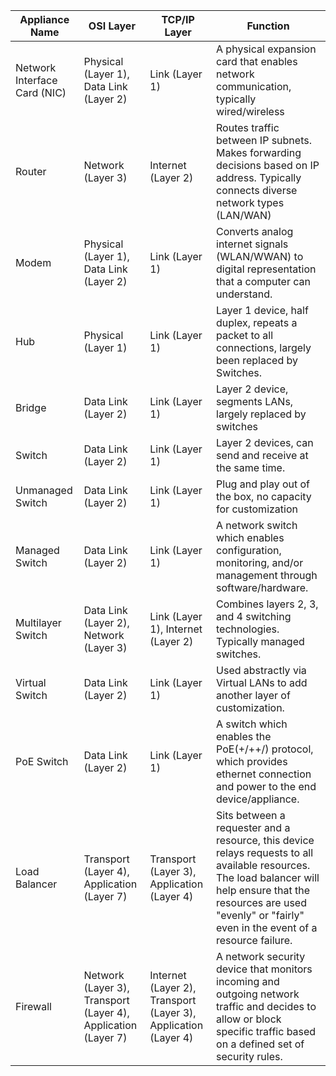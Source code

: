 | Appliance Name               | OSI Layer                                                     | TCP/IP Layer                                                   | Function                                                                                                                                                                                                                      |
| ---------------------------- | ------------------------------------------------------------- | -------------------------------------------------------------- | ----------------------------------------------------------------------------------------------------------------------------------------------------------------------------------------------------------------------------- |
| Network Interface Card (NIC) | Physical (Layer 1), Data Link (Layer 2)                       | Link (Layer 1)                                                 | A physical expansion card that enables network communication, typically wired/wireless                                                                                                                                        |
| Router                       | Network (Layer 3)                                             | Internet (Layer 2)                                             | Routes traffic between IP subnets. Makes forwarding decisions based on IP address. Typically connects diverse network types (LAN/WAN)                                                                                         |
| Modem                        | Physical (Layer 1), Data Link (Layer 2)                       | Link (Layer 1)                                                 | Converts analog internet signals (WLAN/WWAN) to digital representation that a computer can understand.                                                                                                                        |
| Hub                          | Physical (Layer 1)                                            | Link (Layer 1)                                                 | Layer 1 device, half duplex, repeats a packet to all connections, largely been replaced by Switches.                                                                                                                          |
| Bridge                       | Data Link (Layer 2)                                           | Link (Layer 1)                                                 | Layer 2 device, segments LANs, largely replaced by switches                                                                                                                                                                   |
| Switch                       | Data Link (Layer 2)                                           | Link (Layer 1)                                                 | Layer 2 devices, can send and receive at the same time.                                                                                                                                                                       |
| Unmanaged Switch             | Data Link (Layer 2)                                           | Link (Layer 1)                                                 | Plug and play out of the box, no capacity for customization                                                                                                                                                                   |
| Managed Switch               | Data Link (Layer 2)                                           | Link (Layer 1)                                                 | A network switch which enables configuration, monitoring, and/or management through software/hardware.                                                                                                                        |
| Multilayer Switch            | Data Link (Layer 2), Network (Layer 3)                        | Link (Layer 1), Internet (Layer 2)                             | Combines layers 2, 3, and 4 switching technologies. Typically managed switches.                                                                                                                                               |
| Virtual Switch               | Data Link (Layer 2)                                           | Link (Layer 1)                                                 | Used abstractly via Virtual LANs to add another layer of customization.                                                                                                                                                       |
| PoE Switch                   | Data Link (Layer 2)                                           | Link (Layer 1)                                                 | A switch which enables the PoE(+/++/) protocol, which provides ethernet connection and power to the end device/appliance.                                                                                                     |
| Load Balancer                | Transport (Layer 4), Application (Layer 7)                    | Transport (Layer 3), Application (Layer 4)                     | Sits between a requester and a resource, this device relays requests to all available resources. The load balancer will help ensure that the resources are used "evenly" or "fairly" even in the event of a resource failure. |
| Firewall                     | Network (Layer 3), Transport (Layer 4), Application (Layer 7) | Internet (Layer 2), Transport (Layer 3), Application (Layer 4) | A network security device that monitors incoming and outgoing network traffic and decides to allow or block specific traffic based on a defined set of security rules.                                                        |
